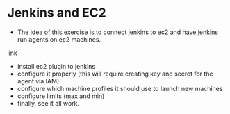 # Jenkins and EC2

* The idea of this exercise is to connect jenkins to ec2 and have jenkins run agents on ec2 machines.

[link](https://plugins.jenkins.io/ec2)

* install ec2 plugin to jenkins
* configure it properly (this will require creating key and secret for the agent via IAM)
* configure which machine profiles it should use to launch new machines
* configure limits (max and min)
* finally, see it all work.
